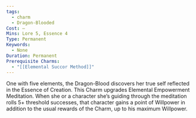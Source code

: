 ```yaml
---
tags:
  - charm
  - Dragon-Blooded
Cost: —
Mins: Lore 5, Essence 4
Type: Permanent
Keywords:
  - None
Duration: Permanent
Prerequisite Charms:
  - "[[Elemental Succor Method]]"
---
```

One with five elements, the Dragon-Blood discovers her true self reflected in the Essence of Creation. This Charm upgrades Elemental Empowerment Meditation. When she or a character she’s guiding through the meditation rolls 5+ threshold successes, that character gains a point of Willpower in addition to the usual rewards of the Charm, up to his maximum Willpower.